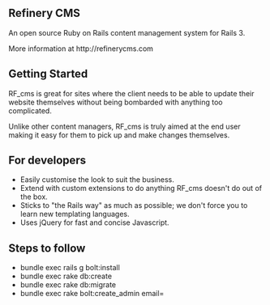 <h2>Refinery CMS</h2>

<p>An open source Ruby on Rails content management system for Rails 3.</p>

<p>More information at http://refinerycms.com</p>

<h2>Getting Started</h2>

<p>RF_cms is great for sites where the client needs to be able to update their website themselves without being bombarded with anything too complicated.</p>

<p>Unlike other content managers, RF_cms is truly aimed at the end user making it easy for them to pick up and make changes themselves.</p>

<h2>For developers</h2>

<ul>
  <li>Easily customise the look to suit the business.</li>
  <li>Extend with custom extensions to do anything RF_cms doesn't do out of the box.</li>
  <li>Sticks to "the Rails way" as much as possible; we don't force you to learn new templating languages.</li>
  <li>Uses jQuery for fast and concise Javascript.</li>
</ul>


<h2>Steps to follow</h2>
<ul>
<li>bundle exec rails g bolt:install</li>
<li>bundle exec rake db:create</li>
<li>bundle exec rake db:migrate</li>
<li>bundle exec rake bolt:create_admin email=<email address></li>
</ul>
